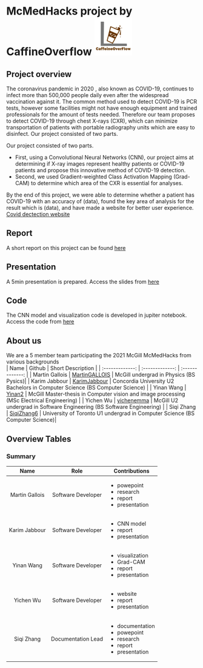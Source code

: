 
<p float="left">
  <h1>McMedHacks project by CaffineOverflow</>
  <img src="https://github.com/yichenemma/McMedHacks/blob/main/c.jpg" width="100" />
</p>

## Project overview
The coronavirus pandemic in 2020 , also known as COVID-19, continues to infect more than 500,000 people daily even after the widespread vaccination against it. The common method used to detect COVID-19 is PCR tests, however some facilities might not have enough equipment and trained professionals for the amount of tests needed. Therefore our team proposes to detect COVID-19 through chest X-rays (CXR), which can minimize transportation of patients with portable radiography units which are easy to disinfect. Our project consisted of two parts. <br>

Our project consisted of two parts. <br>
- First, using a Convolutional Neural Networks (CNN), our project aims at determining if X-ray images represent healthy patients or COVID-19 patients and propose this innovative method of COVID-19 detection.
-  Second, we used Gradient-weighted Class Activation Mapping (Grad-CAM) to determine which area of the CXR is essential for analyses. <br>

By the end of this project, we were able to determine whether a patient has COVID-19 with an accuracy of (data), found the key area of analysis for the result which is (data), and have made a website for better user experience. [Covid dectection website](https://caffeineoverflow-covid.herokuapp.com/?fbclid=IwAR0ktxanZL_H49WfDNGHi6y1RnqusZzZvuxV-tHPwNvASIJUa8hx8AOvwkE) <br>

## Report
A short report on this project can be found [here](https://github.com/yichenemma/McMedHacks/blob/main/report.pdf)

## Presentation
A 5min presentation is prepared. Access the slides from [here](https://github.com/yichenemma/McMedHacks/blob/main/report.pdf)

## Code
The CNN model and visualization code is developed in jupiter notebook. Access the code from [here](https://jupyter.mcmedhacks2021.calculquebec.cloud/)

## About us
We are a 5 member team participating the 2021 McGill McMedHacks from various backgrounds <br>
| Name  | Github | Short Description |
| :-------------: | :-------------: | :-------------: |
| Martin Gallois | [MartinGALLOIS](https://github.com/MartinGALLOIS?fbclid=IwAR1Bzrqgvs0D_Znk72tqHW4RRW3j--UQi03sEIBCpiXFVC6CceBPrBiy4MA)  | McGill undergrad in Physics (BS Pysics)|
| Karim Jabbour | [KarimJabbour](https://github.com/KarimJabbour?fbclid=IwAR03VJz32ZU3bbHFV2U6VTnN94UoR2nAL5hqGoAQHJRe3VHx9dslrOz61F4)  | Concordia University U2 Bachelors in Computer Science (BS Computer Science) |
| Yinan Wang | [Yinan2](https://github.com/Yinan2?fbclid=IwAR1D6W03oxjX3rh9HjmwYjgN5YICFlua5fgP0pWcjXMsl0qlQose8ZKxEa0)  | McGill Master-thesis in Computer vision and image processing (MSc Electrical Engineering) |
| Yichen Wu | [yichenemma](https://github.com/yichenemma)  | McGill U2 undergrad in Software Engineering (BS Software Engineering) |
| Siqi Zhang | [SiqiZhang6](https://github.com/SiqiZhang6)  | University of Toronto U1 undergrad in Computer Science (BS Computer Science)|

## Overview Tables
### Summary
| Name  | Role | Contributions |
| :-------------: | :-------------: | ------------- |
| Martin Gallois | Software Developer  | <ul><li>powepoint</li><li>research</li><li>report</li><li>presentation</li></ul> |
| Karim Jabbour | Software Developer  | <ul><li>CNN model</li><li>report</li><li>presentation</li></ul> |
| Yinan Wang | Software Developer  | <ul><li>visualization</li><li>Grad-CAM</li><li>report</li><li>presentation</li></ul> |
| Yichen Wu | Software Developer  | <ul><li>website</li><li>report</li><li>presentation</li></ul> |
| Siqi Zhang | Documentation Lead  | <ul><li>documentation</li><li>powepoint</li><li>research</li><li>report</li><li>presentation</li></ul>|
<br>

